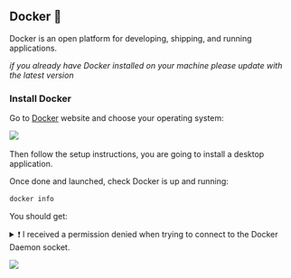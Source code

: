 ## Docker 🐋

Docker is an open platform for developing, shipping, and running applications.

_if you already have Docker installed on your machine please update with the latest version_

### Install Docker

Go to [Docker](https://docs.docker.com/get-docker/) website and choose your operating system:

![](images/docker.png)

Then follow the setup instructions, you are going to install a desktop application.

Once done and launched, check Docker is up and running:

```bash
docker info
```

You should get:

<details>
  <summary markdown='span'>❗️ I received a permission denied when trying to connect to the Docker Daemon socket. </summary>

If you receive an error similar to the one below, navigate to the (GCP Compute Engine Console)[https://console.cloud.google.com/compute/instances] and STOP your VM (closing VSCode is not enough).

![](images/docker_permission_denied_socket.png)

It will take a few minutes for your VM to turn off. Once it's fully off, turn your VM on again (check the box and click START) and try `docker run hello-world` again. If this doesn't work, raise a ticket with a teacher.

</details>

![](images/docker_info.png)
